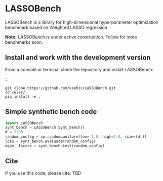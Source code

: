 # LASSOBench

LASSOBench is a library for high-dimensional hyperparameter optimization benchmark based on Weighted LASSO regression.

**Note:** LASSOBench is under active construction. Follow for more benchmarks soon. 

## Install and work with the development version

From a console or terminal clone the repository and install LASSOBench:

::

    git clone https://github.com/ksehic/LASSOBench.git
    cd celer/
    pip install -e .
    
## Simple synthetic bench code
```python
import LASSOBench
synt_bench = LASSOBench.Synt_bench()
d = 1280
random_config = np.random.uniform(low=-1.0, high=1.0, size=(d,))
loss = synt_bench.evaluate(random_config)
mspe, fscore = synt_bench.test(random_config)
```
    
## Cite

If you use this code, please cite: TBD
